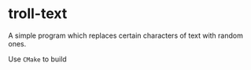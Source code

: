 # troll-text

A simple program which replaces certain characters of text with random ones.

Use `CMake` to build
